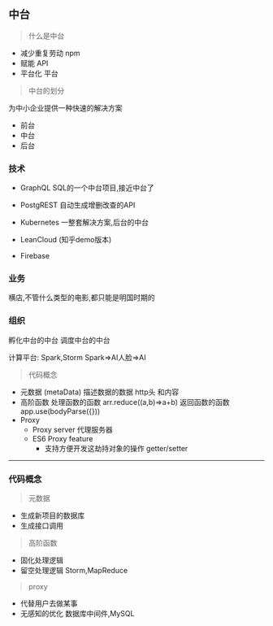 ## 中台

> 什么是中台
- 减少重复劳动 npm
- 赋能 API
- 平台化 平台

> 中台的划分

为中小企业提供一种快速的解决方案
- 前台
- 中台
- 后台

### 技术
- GraphQL SQL的一个中台项目,接近中台了
- PostgREST  自动生成增删改查的API
- Kubernetes 一整套解决方案,后台的中台

- LeanCloud (知乎demo版本)
- Firebase


### 业务

横店,不管什么类型的电影,都只能是明国时期的

### 组织

孵化中台的中台
调度中台的中台 

计算平台: Spark,Storm
Spark=>AI人脸=>AI

> 代码概念

- 元数据 (metaData) 描述数据的数据
    http头 和内容 
- 高阶函数 
    处理函数的函数 arr.reduce((a,b)=>a+b)
    返回函数的函数 app.use(bodyParse({}))
- Proxy 
    - Proxy server 代理服务器
    - ES6 Proxy feature
        - 支持方便开发这劫持对象的操作
        getter/setter  


-----------------------------
### 代码概念
        
>元数据
- 生成新项目的数据库
- 生成接口调用

> 高阶函数
- 固化处理逻辑
- 留空处理逻辑  Storm,MapReduce

> proxy
- 代替用户去做某事
- 无感知的优化  数据库中间件,MySQL


    
